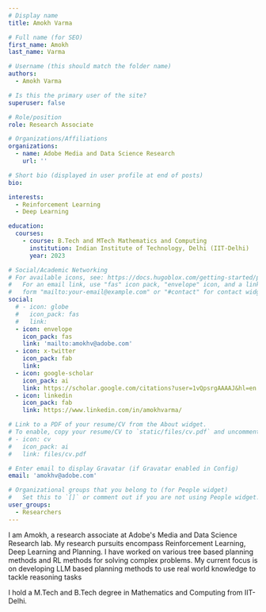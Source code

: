 ```yaml
---
# Display name
title: Amokh Varma

# Full name (for SEO)
first_name: Amokh
last_name: Varma

# Username (this should match the folder name)
authors:
  - Amokh Varma

# Is this the primary user of the site?
superuser: false

# Role/position
role: Research Associate

# Organizations/Affiliations
organizations:
  - name: Adobe Media and Data Science Research
    url: ''

# Short bio (displayed in user profile at end of posts)
bio: 

interests:
  - Reinforcement Learning
  - Deep Learning

education:
  courses:
    - course: B.Tech and MTech Mathematics and Computing
      institution: Indian Institute of Technology, Delhi (IIT-Delhi)
      year: 2023

# Social/Academic Networking
# For available icons, see: https://docs.hugoblox.com/getting-started/page-builder/#icons
#   For an email link, use "fas" icon pack, "envelope" icon, and a link in the
#   form "mailto:your-email@example.com" or "#contact" for contact widget.
social:
  # - icon: globe
  #   icon_pack: fas
  #   link: 
  - icon: envelope
    icon_pack: fas
    link: 'mailto:amokhv@adobe.com'
  - icon: x-twitter
    icon_pack: fab
    link: 
  - icon: google-scholar
    icon_pack: ai
    link: https://scholar.google.com/citations?user=1vQpsrgAAAAJ&hl=en
  - icon: linkedin
    icon_pack: fab
    link: https://www.linkedin.com/in/amokhvarma/

# Link to a PDF of your resume/CV from the About widget.
# To enable, copy your resume/CV to `static/files/cv.pdf` and uncomment the lines below.
# - icon: cv
#   icon_pack: ai
#   link: files/cv.pdf

# Enter email to display Gravatar (if Gravatar enabled in Config)
email: 'amokhv@adobe.com'

# Organizational groups that you belong to (for People widget)
#   Set this to `[]` or comment out if you are not using People widget.
user_groups:
  - Researchers
---
```


I am Amokh, a research associate at Adobe's Media and Data Science Research lab. My research pursuits encompass Reinforcement Learning, Deep Learning and Planning. I have worked on various tree based planning methods and RL methods for solving complex problems.
My current focus is on developing LLM based planning methods to use real world knowledge to tackle reasoning tasks

I hold a M.Tech and B.Tech degree in Mathematics and Computing from IIT-Delhi.


